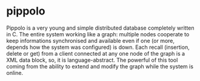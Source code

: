 pippolo
=======

Pippolo is a very young and simple distributed database completely written in C. The entire system working like a graph: multiple nodes cooperate to keep informations synchronised and available even if one (or more, depends how the system was configured) is down. Each recall (insertion, delete or get) from a client connected at any one node of the graph is a XML data block, so, it is language-abstract. The powerful of this tool coming from the ability to extend and modify the graph while the system is online.
